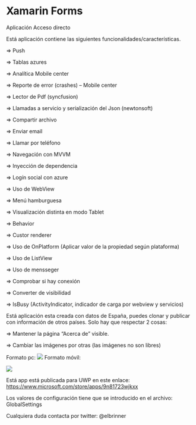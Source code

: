 # Xamarin Forms
Aplicación Acceso directo

Está aplicación contiene las siguientes funcionalidades/características.

=>	Push 

=>	Tablas azures

=>	Analítica Mobile center

=>	Reporte de error (crashes) – Mobile center

=>	Lector de Pdf (syncfusion)

=>	Llamadas a servicio y serialización del Json (newtonsoft)

=>	Compartir archivo

=>	Enviar email

=>	Llamar por teléfono

=>	Navegación con MVVM

=>	Inyección de dependencia

=>	Logín social con azure

=>	Uso de WebView

=>	Menú hamburguesa

=>	Visualización distinta en modo Tablet

=>	Behavior

=>	Custor renderer

=>	Uso de OnPlatform (Aplicar valor de la propiedad según plataforma)

=>	Uso de ListView

=>  Uso de mensseger

=>  Comprobar si hay conexión

=>  Converter de visibilidad

=>  IsBusy (ActivityIndicator, indicador de carga por webview y servicios)

Está aplicación esta creada con datos de España, puedes clonar y publicar con información de otros países. Solo hay que respectar 2 cosas:

=>	Mantener la página “Acerca de” visible.

=>	Cambiar las imágenes por otras (las imágenes no son libres)

Formato pc:
<img src='https://store-images.s-microsoft.com/image/apps.60562.14058803572581023.ec3bb082-fc94-478d-a513-a2afa3fac8ae.8c0da1ea-3c83-48cf-88d3-84c4f5d38184?w=1399&h=787&q=60'/>
Formato móvil:

<img src='https://store-images.s-microsoft.com/image/apps.18490.14058803572581023.57abb9fb-9de3-47fc-ae29-380f907d36d1.22ae6620-8653-4b2f-8270-355d106fb28e?w=443&h=788&q=60'/>

Está app está publicada para UWP en este enlace: 
https://www.microsoft.com/store/apps/9n81723wjkxx

Los valores de configuración tiene que se introducido en el archivo: GlobalSettings


Cualquiera duda contacta por twitter: @elbrinner

